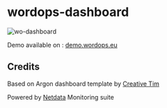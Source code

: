 # wordops-dashboard

![wo-dashboard](https://img.virtubox.net/images/2019/08/06/ezgif-2-25972e04a434.gif)

Demo available on : [demo.wordops.eu](https://demo.wordops.eu)

## Credits

Based on Argon dashboard template by [Creative Tim](https://www.creative-tim.com)

Powered by [Netdata](https://github.com/netdata/netdata) Monitoring suite
